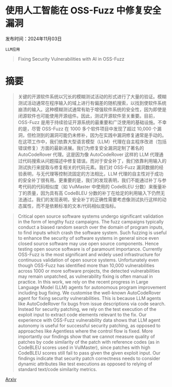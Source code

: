 # 使用人工智能在 OSS-Fuzz 中修复安全漏洞

发布时间：2024年11月03日

`LLM应用`

> Fixing Security Vulnerabilities with AI in OSS-Fuzz

# 摘要

> 关键的开源软件系统以冗长的模糊测试活动的形式进行了大量的验证。模糊测试活动通常在程序输入的域上进行有偏差的随机搜索，以找到使软件系统崩溃的输入。这种模糊测试通常有助于增强软件系统的安全性，因为即使是闭源软件也可能使用开源组件。因此，测试开源软件至关重要。目前，OSS-Fuzz 是用于持续验证开源系统的最重要和广泛使用的基础设施。不幸的是，尽管 OSS-Fuzz 在 1000 多个软件项目中发现了超过 10,000 个漏洞，但检测到的漏洞可能仍未修补，因为在实践中漏洞修复通常是手动的。在这项工作中，我们依靠大型语言模型（LLM）代理在自主程序改进（包括错误修复）方面的最新进展。我们为修复安全漏洞定制了著名的 AutoCodeRover 代理。这是因为像 AutoCodeRover 这样的 LLM 代理通过代码搜索从问题描述中修复错误。而对于安全补丁，我们依靠利用输入的测试执行来提取与修复相关的代码元素。我们对 OSS-Fuzz 漏洞数据的经验表明，与无代理等控制流固定的方法相比，LLM 代理的自主性对于成功的安全补丁很有用。更重要的是，我们的发现表明，我们不能通过补丁与参考代码的代码相似度（如 VulMaster 中使用的 CodeBLEU 分数）来衡量补丁的质量，因为具有高 CodeBLEU 分数的补丁在给定的利用输入下仍然无法通过。我们的发现表明，安全补丁的正确性需要考虑像测试执行这样的动态属性，而不是依赖标准的文本/代码相似度指标。

> Critical open source software systems undergo significant validation in the form of lengthy fuzz campaigns. The fuzz campaigns typically conduct a biased random search over the domain of program inputs, to find inputs which crash the software system. Such fuzzing is useful to enhance the security of software systems in general since even closed source software may use open source components. Hence testing open source software is of paramount importance. Currently OSS-Fuzz is the most significant and widely used infrastructure for continuous validation of open source systems. Unfortunately even though OSS-Fuzz has identified more than 10,000 vulnerabilities across 1000 or more software projects, the detected vulnerabilities may remain unpatched, as vulnerability fixing is often manual in practice. In this work, we rely on the recent progress in Large Language Model (LLM) agents for autonomous program improvement including bug fixing. We customise the well-known AutoCodeRover agent for fixing security vulnerabilities. This is because LLM agents like AutoCodeRover fix bugs from issue descriptions via code search. Instead for security patching, we rely on the test execution of the exploit input to extract code elements relevant to the fix. Our experience with OSS-Fuzz vulnerability data shows that LLM agent autonomy is useful for successful security patching, as opposed to approaches like Agentless where the control flow is fixed. More importantly our findings show that we cannot measure quality of patches by code similarity of the patch with reference codes (as in CodeBLEU scores used in VulMaster), since patches with high CodeBLEU scores still fail to pass given the given exploit input. Our findings indicate that security patch correctness needs to consider dynamic attributes like test executions as opposed to relying of standard text/code similarity metrics.

[Arxiv](https://arxiv.org/abs/2411.03346)